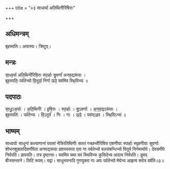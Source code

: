+++
title = "०३ साध्वर्या अतिथिनीरिषिराः"

+++
## अधिमन्त्रम्
बृहस्पतिः। अयास्यः। त्रिष्टुप्।

## मन्त्रः
सा॒ध्व॒र्या अ॑ति॒थिनी॑रिषि॒राः स्पा॒र्हाः सु॒वर्णा॑ अनव॒द्यरू॑पाः ।  
बृह॒स्पतिः॒ पर्व॑तेभ्यो वि॒तूर्या॒ निर्गा ऊ॑पे॒ यव॑मिव स्थि॒विभ्यः॑ ॥

## पदपाठः
सा॒धु॒ऽअ॒र्याः । अ॒ति॒थिनीः॑ । इ॒षि॒राः । स्पा॒र्हाः । सु॒ऽवर्णाः॑ । अ॒न॒व॒द्यऽरू॑पाः ।  
बृह॒स्पतिः॑ । पर्व॑तेभ्यः । वि॒ऽतूर्य॑ । निः । गाः । ऊ॒पे॒ । यव॑म्ऽइव । स्थि॒विऽभ्यः॑ ॥

## भाष्यम्
साध्वर्याः साधूनां कल्याणानां पयसां नेत्रिरतिथिणीः सततं गच्छन्तीरिषिरा एशणीयाः स्पार्हाः स्पृहणीयाः सुवर्णाः शोभनशुक्लादिवर्णोपेता अनवद्यरूपाः प्रशस्यरूपा एता गाः पर्वतेभ्यो वलसंबन्धिभ्यो वितूर्य निर्गमय्योपे। देवसमीपे निर्वपति। प्रापयति। तत्र दृष्टान्तः। यवमिव यथा यवं स्थिविभ्यः कुसिदेभ्य आदाय निर्वपति। डुवप् बीजसन्ताने। लिटि रूपम्। यद्वा। साधुनयनादि गुणयुक्ता गाः अपः पर्वतेभ्यो मेघेभ्य आहृत्य सर्वत्र वर्षति॥३॥